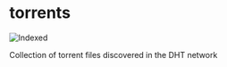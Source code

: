 torrents 
========
![Indexed](https://img.shields.io/badge/indexed-106758-blue)

Collection of torrent files discovered in the DHT network
